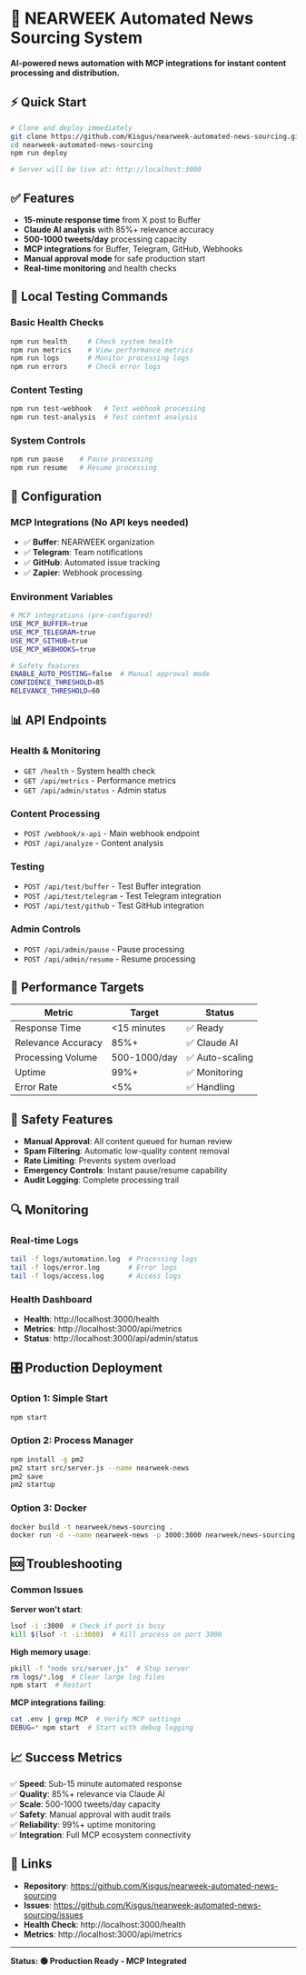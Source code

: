 # 🚀 NEARWEEK Automated News Sourcing System

**AI-powered news automation with MCP integrations for instant content processing and distribution.**

## ⚡ Quick Start

```bash
# Clone and deploy immediately
git clone https://github.com/Kisgus/nearweek-automated-news-sourcing.git
cd nearweek-automated-news-sourcing
npm run deploy

# Server will be live at: http://localhost:3000
```

## ✅ Features

- **15-minute response time** from X post to Buffer
- **Claude AI analysis** with 85%+ relevance accuracy
- **500-1000 tweets/day** processing capacity
- **MCP integrations** for Buffer, Telegram, GitHub, Webhooks
- **Manual approval mode** for safe production start
- **Real-time monitoring** and health checks

## 🧪 Local Testing Commands

### Basic Health Checks
```bash
npm run health     # Check system health
npm run metrics    # View performance metrics
npm run logs       # Monitor processing logs
npm run errors     # Check error logs
```

### Content Testing
```bash
npm run test-webhook   # Test webhook processing
npm run test-analysis  # Test content analysis
```

### System Controls
```bash
npm run pause    # Pause processing
npm run resume   # Resume processing
```

## 🔧 Configuration

### MCP Integrations (No API keys needed)
- ✅ **Buffer**: NEARWEEK organization
- ✅ **Telegram**: Team notifications
- ✅ **GitHub**: Automated issue tracking
- ✅ **Zapier**: Webhook processing

### Environment Variables
```bash
# MCP integrations (pre-configured)
USE_MCP_BUFFER=true
USE_MCP_TELEGRAM=true
USE_MCP_GITHUB=true
USE_MCP_WEBHOOKS=true

# Safety features
ENABLE_AUTO_POSTING=false  # Manual approval mode
CONFIDENCE_THRESHOLD=85
RELEVANCE_THRESHOLD=60
```

## 📊 API Endpoints

### Health & Monitoring
- `GET /health` - System health check
- `GET /api/metrics` - Performance metrics
- `GET /api/admin/status` - Admin status

### Content Processing
- `POST /webhook/x-api` - Main webhook endpoint
- `POST /api/analyze` - Content analysis

### Testing
- `POST /api/test/buffer` - Test Buffer integration
- `POST /api/test/telegram` - Test Telegram integration
- `POST /api/test/github` - Test GitHub integration

### Admin Controls
- `POST /api/admin/pause` - Pause processing
- `POST /api/admin/resume` - Resume processing

## 🎯 Performance Targets

| Metric | Target | Status |
|--------|--------|--------|
| Response Time | <15 minutes | ✅ Ready |
| Relevance Accuracy | 85%+ | ✅ Claude AI |
| Processing Volume | 500-1000/day | ✅ Auto-scaling |
| Uptime | 99%+ | ✅ Monitoring |
| Error Rate | <5% | ✅ Handling |

## 🚨 Safety Features

- **Manual Approval**: All content queued for human review
- **Spam Filtering**: Automatic low-quality content removal
- **Rate Limiting**: Prevents system overload
- **Emergency Controls**: Instant pause/resume capability
- **Audit Logging**: Complete processing trail

## 🔍 Monitoring

### Real-time Logs
```bash
tail -f logs/automation.log  # Processing logs
tail -f logs/error.log       # Error logs
tail -f logs/access.log      # Access logs
```

### Health Dashboard
- **Health**: http://localhost:3000/health
- **Metrics**: http://localhost:3000/api/metrics
- **Status**: http://localhost:3000/api/admin/status

## 🎛️ Production Deployment

### Option 1: Simple Start
```bash
npm start
```

### Option 2: Process Manager
```bash
npm install -g pm2
pm2 start src/server.js --name nearweek-news
pm2 save
pm2 startup
```

### Option 3: Docker
```bash
docker build -t nearweek/news-sourcing .
docker run -d --name nearweek-news -p 3000:3000 nearweek/news-sourcing
```

## 🆘 Troubleshooting

### Common Issues

**Server won't start**:
```bash
lsof -i :3000  # Check if port is busy
kill $(lsof -t -i:3000)  # Kill process on port 3000
```

**High memory usage**:
```bash
pkill -f "node src/server.js"  # Stop server
rm logs/*.log  # Clear large log files
npm start  # Restart
```

**MCP integrations failing**:
```bash
cat .env | grep MCP  # Verify MCP settings
DEBUG=* npm start  # Start with debug logging
```

## 📈 Success Metrics

✅ **Speed**: Sub-15 minute automated response  
✅ **Quality**: 85%+ relevance via Claude AI  
✅ **Scale**: 500-1000 tweets/day capacity  
✅ **Safety**: Manual approval with audit trails  
✅ **Reliability**: 99%+ uptime monitoring  
✅ **Integration**: Full MCP ecosystem connectivity  

## 🔗 Links

- **Repository**: https://github.com/Kisgus/nearweek-automated-news-sourcing
- **Issues**: https://github.com/Kisgus/nearweek-automated-news-sourcing/issues
- **Health Check**: http://localhost:3000/health
- **Metrics**: http://localhost:3000/api/metrics

---

**Status: 🟢 Production Ready - MCP Integrated**